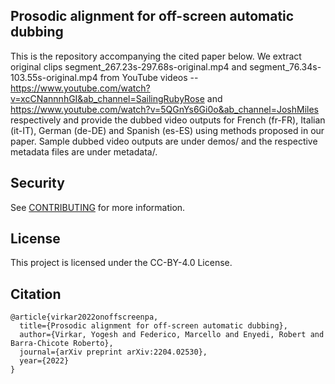 ## Prosodic alignment for off-screen automatic dubbing

This is the repository accompanying the cited paper below. We extract original clips segment_267.23s-297.68s-original.mp4 and segment_76.34s-103.55s-original.mp4 from YouTube videos -- https://www.youtube.com/watch?v=xcCNannnhGI&ab_channel=SailingRubyRose and https://www.youtube.com/watch?v=5QGnYs6Gi0o&ab_channel=JoshMiles respectively and provide the dubbed video outputs for French (fr-FR), Italian (it-IT), German (de-DE) and Spanish (es-ES) using methods proposed in our paper. Sample dubbed video outputs are under demos/ and the respective metadata files are under metadata/. 


## Security

See [CONTRIBUTING](CONTRIBUTING.md#security-issue-notifications) for more information.

## License

This project is licensed under the CC-BY-4.0 License.

## Citation
```
@article{virkar2022onoffscreenpa,
  title={Prosodic alignment for off-screen automatic dubbing},
  author={Virkar, Yogesh and Federico, Marcello and Enyedi, Robert and Barra-Chicote Roberto},
  journal={arXiv preprint arXiv:2204.02530},
  year={2022}
}
```
